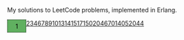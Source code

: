 My solutions to LeetCode problems, implemented in Erlang.

<div style="display: flex; flex-wrap: wrap">
  <a href="https://github.com/Guy29/erleet/blob/main/solutions/p0001.erl" style="background-color: #60b060; color: black; text-decoration: none; width: 3em; height: 2em; display: flex; justify-content: center; align-items: center; border: 0.5px dotted; ">1</a>
  <a href="https://github.com/Guy29/erleet/blob/main/solutions/p0002.erl" class="medium link">2</a>
  <a href="https://github.com/Guy29/erleet/blob/main/solutions/p0003.erl" class="medium link">3</a>
  <a href="https://github.com/Guy29/erleet/blob/main/solutions/p0004.erl" class="hard   link">4</a>
  <a href="https://github.com/Guy29/erleet/blob/main/solutions/p0006.erl" class="medium link">6</a>
  <a href="https://github.com/Guy29/erleet/blob/main/solutions/p0007.erl" class="medium link">7</a>
  <a href="https://github.com/Guy29/erleet/blob/main/solutions/p0008.erl" class="medium link">8</a>
  <a href="https://github.com/Guy29/erleet/blob/main/solutions/p0009.erl" class="easy   link">9</a>
  <a href="https://github.com/Guy29/erleet/blob/main/solutions/p0010.erl" class="hard   link">10</a>
  <a href="https://github.com/Guy29/erleet/blob/main/solutions/p0013.erl" class="easy   link">13</a>
  <a href="https://github.com/Guy29/erleet/blob/main/solutions/p0014.erl" class="easy   link">14</a>
  <a href="https://github.com/Guy29/erleet/blob/main/solutions/p0015.erl" class="medium link">15</a>
  <a href="https://github.com/Guy29/erleet/blob/main/solutions/p0017.erl" class="medium link">17</a>
  <a href="https://github.com/Guy29/erleet/blob/main/solutions/p0150.erl" class="medium link">150</a>
  <a href="https://github.com/Guy29/erleet/blob/main/solutions/p0204.erl" class="medium link">204</a>
  <a href="https://github.com/Guy29/erleet/blob/main/solutions/p0670.erl" class="medium link">670</a>
  <a href="https://github.com/Guy29/erleet/blob/main/solutions/p1405.erl" class="medium link">1405</a>
  <a href="https://github.com/Guy29/erleet/blob/main/solutions/p2044.erl" class="medium link">2044</a>
</div>